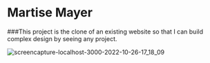 # Martise Mayer


###This project is the clone of an existing website so that I can build complex design by seeing any project.

![screencapture-localhost-3000-2022-10-26-17_18_09](https://user-images.githubusercontent.com/103094638/198018569-01d366cd-4f3a-46fb-b7ac-ca2985b8d9f1.png)
